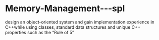 # Memory-Management---spl
design an object-oriented system and gain implementation experience in C++while using classes, standard data structures and unique C++ properties such as the “Rule of 5”
